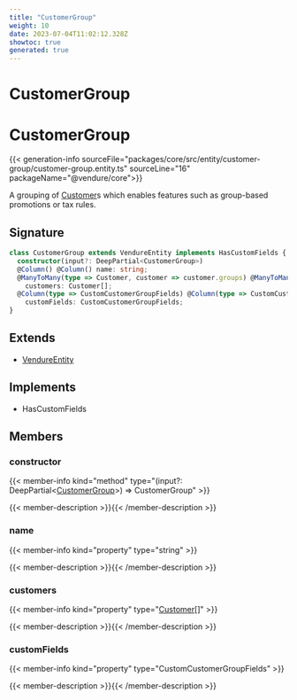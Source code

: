 ```yaml
---
title: "CustomerGroup"
weight: 10
date: 2023-07-04T11:02:12.328Z
showtoc: true
generated: true
---
```

<!-- This file was generated from the Vendure source. Do not modify. Instead, re-run the "docs:build" script -->

# CustomerGroup
<div class="symbol">


# CustomerGroup

{{< generation-info sourceFile="packages/core/src/entity/customer-group/customer-group.entity.ts" sourceLine="16" packageName="@vendure/core">}}

A grouping of <a href='/typescript-api/entities/customer#customer'>Customer</a>s which enables features such as group-based promotions
or tax rules.

## Signature

```TypeScript
class CustomerGroup extends VendureEntity implements HasCustomFields {
  constructor(input?: DeepPartial<CustomerGroup>)
  @Column() @Column() name: string;
  @ManyToMany(type => Customer, customer => customer.groups) @ManyToMany(type => Customer, customer => customer.groups)
    customers: Customer[];
  @Column(type => CustomCustomerGroupFields) @Column(type => CustomCustomerGroupFields)
    customFields: CustomCustomerGroupFields;
}
```
## Extends

 * <a href='/typescript-api/entities/vendure-entity#vendureentity'>VendureEntity</a>


## Implements

 * HasCustomFields


## Members

### constructor

{{< member-info kind="method" type="(input?: DeepPartial&#60;<a href='/typescript-api/entities/customer-group#customergroup'>CustomerGroup</a>&#62;) => CustomerGroup"  >}}

{{< member-description >}}{{< /member-description >}}

### name

{{< member-info kind="property" type="string"  >}}

{{< member-description >}}{{< /member-description >}}

### customers

{{< member-info kind="property" type="<a href='/typescript-api/entities/customer#customer'>Customer</a>[]"  >}}

{{< member-description >}}{{< /member-description >}}

### customFields

{{< member-info kind="property" type="CustomCustomerGroupFields"  >}}

{{< member-description >}}{{< /member-description >}}


</div>
